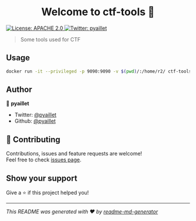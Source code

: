<h1 align="center">Welcome to ctf-tools 👋</h1>
<p>
  <a href="https://raw.githubusercontent.com/pyaillet/ctf-tools/master/LICENSE" target="_blank">
    <img alt="License: APACHE 2.0" src="https://img.shields.io/badge/License-APACHE 2.0-yellow.svg" />
  </a>
  <a href="https://twitter.com/pyaillet" target="_blank">
    <img alt="Twitter: pyaillet" src="https://img.shields.io/twitter/follow/pyaillet.svg?style=social" />
  </a>
</p>

> Some tools used for CTF

## Usage

```sh
docker run -it --privileged -p 9090:9090 -v $(pwd)/:/home/r2/ ctf-tools:latest bash
```

## Author

👤 **pyaillet**

* Twitter: [@pyaillet](https://twitter.com/pyaillet)
* Github: [@pyaillet](https://github.com/pyaillet)

## 🤝 Contributing

Contributions, issues and feature requests are welcome!<br />Feel free to check [issues page](https://github.com/pyaillet/ctf-tools/issues).

## Show your support

Give a ⭐️ if this project helped you!

***
_This README was generated with ❤️ by [readme-md-generator](https://github.com/kefranabg/readme-md-generator)_
